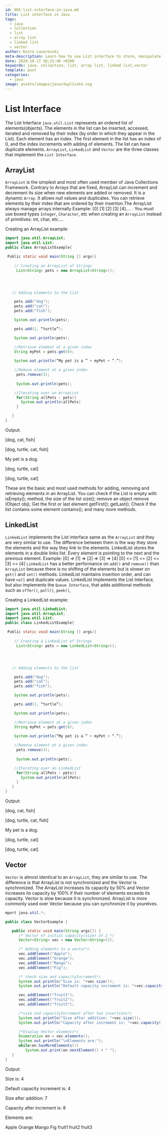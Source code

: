```yaml
---
id: 005-list-interface-in-java.md
title: List interface in Java
tags:
  - java
  - collection
  - list
  - array list
  - linked list
  - vector
author: Kosta Lazarevski
meta-description: Learn how to use List interface to store, manipulate data in Java
date: 2020-10-17 16:21:46 +0200
keywords: java, collection, list, array list, linked list,vector
template: post
categories:
  - java
image: assets/images/java/duplicate.svg
---
```


# List Interface

The List Interface `java.util.List` represents an ordered list of elements(objects). The elements in the list can be inserted, accessed, iterated and removed by their index (by order in which they  appear in the List). 
Each element has an index. The first element in the list has an index of 0, and the index increments  with adding of elements. The list can have duplicate elements. 
`ArrayList`, `LinkedList` and `Vector` are the three classes that implement the `List Interface`.


## ArrayList

`ArrayList` is the simplest and most often used member of Java Collections Framework. Contrary to Arrays that are fixed, ArrayList can increment and decrement its size when new elements are added or removed. It is a dynamic `Array`. It allows null values and duplicates. You can retrieve elements by their index that are ordered by their insertion.The ArrayList always manage arrays internally
Example: [0] [1] [2] [3] [4].... . 
You must use boxed types `Integer`, `Character`, etc when creating an `ArrayList` instead of primitives: int, char, etc….

Creating an ArrayList example:

```java
import java.util.ArrayList;
import java.util.List;    
public class ArrayListExample{

 Public static void main(String [] args){
     
    // Creating an ArrayList of Strings
     List<String> pets = new ArrayList<String>();




   // Adding elements to the list

    pets.add("dog");
    pets.add("cat");
    pets.add("fish");

    System.out.println(pets);

    pets.add(1, “turtle”);

    System.out.println(pets);

    //Retrieve element at a given index
    String myPet = pets.get(0);
     
    System.out.println(“My pet is a ” + myPet + “.”);

    //Remove element at a given index
     pets.remove(3);
     
     System.out.println(pets);

    //Iterating over an ArrayList
     for(String allPets : pets){
       System.out.println(allPets)
     }

   }
}
```

Output:

[dog, cat, fish]

[dog, turtle, cat, fish]

My pet is a dog.

[dog, turtle, cat]

[dog, turtle, cat]

These are the basic and most used methods for adding, removing and retrieving elements in an ArrayList. You can check if the List is empty with isEmpty(); method, the size of the list size(); remove an object remove (Object obj); Get the first or last element getFirst(); getLast(); Check if the list contains some element contains(); and many more methods.


## LinkedList

`LinkedList` implements the List interface same as the `ArrayList` and they are very similar to use. The difference between them is the way they store the elements and the way they link to the elements. LinkedList stores the elements in a double links list. Every element is pointing to the next and the previous element. 
Example: [0] => [1] =>  [2] =>  [3] => [4]
                [0] <= [1] <=  [2] <=  [3] <= [4]
`LinkedList` has a better performance  on `add()` and `remove()` than `ArrayList` because there is no shifting of the elements but is slower on `get()` and `set()` methods. LinkedList maintains insertion order, and can have `null` and duplicate values. LinkedList Implements the List Interface, but also implements the `Queue Interface`, that adds additional methods such as `offer()`, `poll()`, `peek()`,
 
Creating a LinkedList example:

```java
import java.util.LinkedList;
import java.util.ArrayList;
import java.util.List;    
public class LinkedListExample{

 Public static void main(String [] args){
     
    // Creating a LinkedList of Strings
     List<String> pets = new LinkedList<String>();




   // Adding elements to the list 

    pets.add("dog");
    pets.add("cat");
    pets.add("fish");

    System.out.println(pets);

    pets.add(1, “turtle”);

    System.out.println(pets);

    //Retrieve element at a given index
    String myPet = pets.get(0);
     
    System.out.println(“My pet is a ” + myPet + “.”);

    //Remove element at a given index
     pets.remove(3);
     
     System.out.println(pets);

    //Iterating over an LinkedList 
     for(String allPets : pets){
       System.out.println(allPets)
     }
   }
}

```

Output:

[dog, cat, fish]

[dog, turtle, cat, fish]

My pet is a dog.

[dog, turtle, cat]

[dog, turtle, cat]

## Vector


`Vector` is almost identical to an `ArrayList`, they are similar to use.  The difference is that ArrayList is not synchronized and the Vector is synchronized. The ArrayList increases its capacity by 50% and Vector increases its capacity by 100% if their number of elements exceeds its capacity. Vector is slow because it is synchronized. ArrayList is more commonly used over Vector because you can synchronize it by yourelves.

```java
mport java.util.*;

public class VectorExample {

   public static void main(String args[]) {
      /* Vector of initial capacity(size) of 2 */
      Vector<String> vec = new Vector<String>(2);

      /* Adding elements to a vector*/
      vec.addElement("Apple");
      vec.addElement("Orange");
      vec.addElement("Mango");
      vec.addElement("Fig");

      /* check size and capacityIncrement*/
      System.out.println("Size is: "+vec.size());
      System.out.println("Default capacity increment is: "+vec.capacity());

      vec.addElement("fruit1");
      vec.addElement("fruit2");
      vec.addElement("fruit3");

      /*size and capacityIncrement after two insertions*/
      System.out.println("Size after addition: "+vec.size());
      System.out.println("Capacity after increment is: "+vec.capacity());

      /*Display Vector elements*/
      Enumeration en = vec.elements();
      System.out.println("\nElements are:");
      while(en.hasMoreElements())
         System.out.print(en.nextElement() + " ");
   }
}
```
Output:

Size is: 4

Default capacity increment is: 4

Size after addition: 7

Capacity after increment is: 8


Elements are:

Apple Orange Mango Fig fruit1 fruit2 fruit3








